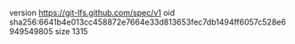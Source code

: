 version https://git-lfs.github.com/spec/v1
oid sha256:6641b4e013cc458872e7664e33d813653fec7db1494ff6057c528e6949549805
size 1315
